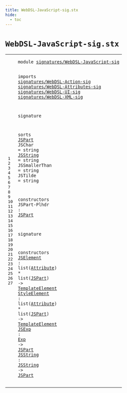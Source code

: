 ```yaml
---
title: WebDSL-JavaScript-sig.stx
hide:
  - toc
---
```


# `WebDSL-JavaScript-sig.stx`



[pdmosses/webdsl-statix/webdslstatix/src-gen/statix/signatures/WebDSL-JavaScript-sig.stx]: https://github.com/pdmosses/webdsl-statix/blob/master/webdslstatix/src-gen/statix/signatures/WebDSL-JavaScript-sig.stx "The source file on GitHub"

<div class="stx"><table class="highlighttable"><tbody><tr><td class="linenos"><div class="linenodiv"><pre><span></span>1
2
3
4
5
6
7
8
9
10
11
12
13
14
15
16
17
18
19
20
21
22
23
24
25
26
27
</pre></div></td>
<td class="code"><pre><code><span class="keyword">module</span> <a href="../webdsl-statix-sig.stx#signatures/WebDSL-JavaScript-sig_451_483" id="signatures/WebDSL-JavaScript-sig_7_39" title="Referenced at ../webdsl-statix-sig.stx line 16">signatures/WebDSL-JavaScript-sig</a>

<span class="keyword">imports</span>
  <a href="../WebDSL-Action-sig.stx#signatures/WebDSL-Action-sig_7_35" id="signatures/WebDSL-Action-sig_51_79" title="Defined at ../WebDSL-Action-sig.stx line 1">signatures/WebDSL-Action-sig</a>
  <a href="../WebDSL-Attributes-sig.stx#signatures/WebDSL-Attributes-sig_7_39" id="signatures/WebDSL-Attributes-sig_82_114" title="Defined at ../WebDSL-Attributes-sig.stx line 1">signatures/WebDSL-Attributes-sig</a>
  <a href="../WebDSL-UI-sig.stx#signatures/WebDSL-UI-sig_7_31" id="signatures/WebDSL-UI-sig_117_141" title="Defined at ../WebDSL-UI-sig.stx line 1">signatures/WebDSL-UI-sig</a>
  <a href="../WebDSL-XML-sig.stx#signatures/WebDSL-XML-sig_7_32" id="signatures/WebDSL-XML-sig_144_169" title="Defined at ../WebDSL-XML-sig.stx line 1">signatures/WebDSL-XML-sig</a>

<span class="keyword">signature</span>

  <span class="keyword">sorts</span>
    <a href="#JSPart_326_332" id="JSPart_194_200" title="Referenced at line 19, 24, 25, 26, 27; ../../../../trans/static-semantics/webdsl-ui.stx line 174">JSPart</a>
    <span id="JSChar_205_211" title="Not referenced locally, nor via imports">JSChar</span> = <span class="keyword">string</span>
    <a href="#JSString_536_544" id="JSString_225_233" title="Referenced at line 27">JSString</a> = <span class="keyword">string</span>
    <span id="JSSmallerThan_247_260" title="Not referenced locally, nor via imports">JSSmallerThan</span> = <span class="keyword">string</span>
    <span id="JSTilde_274_281" title="Not referenced locally, nor via imports">JSTilde</span> = <span class="keyword">string</span>

  <span class="keyword">constructors</span>
    <span id="JSPart-Plhdr_311_323" title="Not referenced locally, nor via imports">JSPart-Plhdr</span> : <a href="#JSPart_194_200" id="JSPart_326_332" title="Defined at line 12">JSPart</a>

<span class="keyword">signature</span>

  <span class="keyword">constructors</span>
    <a href="../../../../trans/static-semantics/webdsl-ui.stx#JSElement_8302_8311" id="JSElement_364_373" title="Referenced at ../../../../trans/static-semantics/webdsl-ui.stx line 165">JSElement</a> : <span class="keyword">list</span>(<a href="../WebDSL-Attributes-sig.stx#Attribute_292_301" id="Attribute_381_390" title="Defined at ../WebDSL-Attributes-sig.stx line 16">Attribute</a>) * <span class="keyword">list</span>(<a href="#JSPart_194_200" id="JSPart_399_405" title="Defined at line 12">JSPart</a>) -&gt; <a href="../WebDSL-UI-sig.stx#TemplateElement_256_271" id="TemplateElement_410_425" title="Defined at ../WebDSL-UI-sig.stx line 15">TemplateElement</a>
    <a href="../../../../trans/static-semantics/webdsl-ui.stx#StyleElement_8429_8441" id="StyleElement_430_442" title="Referenced at ../../../../trans/static-semantics/webdsl-ui.stx line 169">StyleElement</a> : <span class="keyword">list</span>(<a href="../WebDSL-Attributes-sig.stx#Attribute_292_301" id="Attribute_450_459" title="Defined at ../WebDSL-Attributes-sig.stx line 16">Attribute</a>) * <span class="keyword">list</span>(<a href="#JSPart_194_200" id="JSPart_468_474" title="Defined at line 12">JSPart</a>) -&gt; <a href="../WebDSL-UI-sig.stx#TemplateElement_256_271" id="TemplateElement_479_494" title="Defined at ../WebDSL-UI-sig.stx line 15">TemplateElement</a>
    <a href="../../../../trans/static-semantics/webdsl-ui.stx#JSExp_8668_8673" id="JSExp_499_504" title="Referenced at ../../../../trans/static-semantics/webdsl-ui.stx line 176">JSExp</a> : <a href="../WebDSL-Action-sig.stx#Exp_404_407" id="Exp_507_510" title="Defined at ../WebDSL-Action-sig.stx line 25">Exp</a> -&gt; <a href="#JSPart_194_200" id="JSPart_514_520" title="Defined at line 12">JSPart</a>
    <a href="../../../../trans/static-semantics/webdsl-ui.stx#JSString_8634_8642" id="JSString_525_533" title="Referenced at ../../../../trans/static-semantics/webdsl-ui.stx line 175">JSString</a> : <a href="#JSString_225_233" id="JSString_536_544" title="Defined at line 14">JSString</a> -&gt; <a href="#JSPart_194_200" id="JSPart_548_554" title="Defined at line 12">JSPart</a>
</code></pre></td></tr></tbody></table></div>